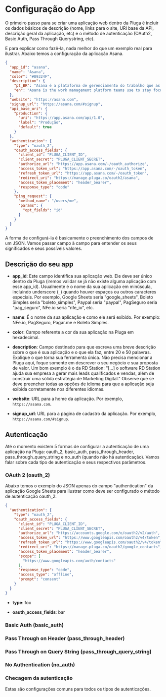 # Configuração do App

O primeiro passo para se criar uma aplicação web dentro da Pluga é incluir os
dados básicos de descrição (nome, links para o site, URI base da API, descrição
geral da aplicação, etc) e o método de autenticação (OAuth2, Basic Auth,
Pass Through Querystring, etc).

E para explicar como fazê-la, nada melhor do que um exemplo real para ilustrar.
Abaixo temos a configuração da aplicação Asana.

```json
{
  "app_id": "asana",
  "name": "Asana",
  "color": "#89324F",
  "description": {
    "pt_BR": "Asana é a plataforma de gerenciamento do trabalho que as equipe usam para permanecer focadas nas metas, projetos e tarefas diárias que fazem crescer o negócio.",
    "en": "Asana is the work management platform teams use to stay focused on the goals, projects, and daily tasks that grow business."
  },
  "website": "https://asana.com",
  "signup_url": "https://asana.com/#signup",
  "api_base_uri": {
    "production": {
      "uri": "https://app.asana.com/api/1.0",
      "label": "Produção",
      "default": true
    }
  },
  "authentication": {
    "type": "oauth_2",
    "oauth_access_fields": {
      "client_id": "PLUGA_CLIENT_ID",
      "client_secret": "PLUGA_CLIENT_SECRET",
      "authorize_url": "https://app.asana.com/-/oauth_authorize",
      "access_token_url": "https://app.asana.com/-/oauth_token",
      "refresh_token_url": "https://app.asana.com/-/oauth_token",
      "redirect_uri": "https://manage.pluga.co/oauth2/asana",
      "access_token_placement": "header_bearer",
      "response_type": "code"
    },
    "ping_request": {
      "method_name": "/users/me",
      "params": {
        "opt_fields": "id"
      }
    }
  }
}
```

A forma de configurá-la é basicamente o preenchimento dos campos de um JSON.
Vamos passar campo à campo para entender os seus significados e seus possíveis
valores.

## Descrição do seu app

- **app\_id**: Este campo identifica sua aplicação web. Ele deve ser único dentro da Pluga
(iremos validar se já não existe alguma aplicação com esse app\_id). Usualmente
é o nome da sua aplicação em minúscula, incluindo underscore (`_`) quando houver
espaços ou outros caracteres especiais. Por exemplo, Google Sheets seria
"google\_sheets", Boleto Simples seria "boleto\_simples", Paypal seria "paypal",
PagSeguro seria "pag\_seguro", NFe.io seria "nfe\_io", etc.

- **name**: É o nome da sua aplicação e como ele será exibido. Por exemplo: NFe.io,
PagSeguro, Pagar.me e Boleto Simples.

- **color**: Campo referente a cor da sua aplicação na Pluga em hexadecimal.

- **description**: Campo destinado para que escreva uma breve descrição sobre o que é sua
aplicação e o que ela faz, entre 20 e 50 palavras. Explique o que torna sua
ferramenta única. Não precisa mencionar a Pluga aqui, foque somente em descrever
o seu negócio e sua proposta de valor. Um bom exemplo é o da RD Station:
"[...] o software RD Station ajuda sua empresa a gerar mais leads qualificados e
vendas, além de construir uma sólida estratégia de Marketing Digital." Observe
que se deve preencher todas as opções de idioma para que a aplicação seja
exibida corretamente nos diferentes idiomas.

- **website**: URL para a home da aplicação. Por exemplo, `https://asana.com`.

- **signup\_url**: URL para a página de cadastro da aplicação. Por exemplo,
`https://asana.com/#signup`.

## Autenticação

Até o momento existem 5 formas de configurar a autenticação de uma aplicação na
Pluga: oauth\_2, basic\_auth, pass\_through\_header,
pass\_through\_query\_string e no\_auth (quando não há autenticação). Vamos
falar sobre cada tipo de autenticação e seus respectivos parâmetros.

### OAuth 2 (oauth\_2)

Abaixo temos o exemplo do JSON apenas do campo "authentication" da aplicação
Google Sheets para ilustrar como deve ser configurado o método de autenticação
oauth\_2.

```json
{
  "authentication": {
    "type": "oauth_2",
    "oauth_access_fields": {
      "client_id": "PLUGA_CLIENT_ID",
      "client_secret": "PLUGA_CLIENT_SECRET",
      "authorize_url": "https://accounts.google.com/o/oauth2/v2/auth",
      "access_token_url": "https://www.googleapis.com/oauth2/v4/token",
      "refresh_token_url": "https://www.googleapis.com/oauth2/v4/token",
      "redirect_uri": "https://manage.pluga.co/oauth2/google_contacts",
      "access_token_placement": "header_bearer",
      "scope": [
        "https://www.googleapis.com/auth/contacts"
      ],
      "response_type": "code",
      "access_type": "offline",
      "prompt": "consent"
    }
  }
}
```

- **type**: foo

- **oauth\_access\_fields**: bar

### Basic Auth (basic\_auth)

### Pass Through on Header (pass\_through\_header)

### Pass Through on Query String (pass\_through\_query\_string)

### No Authentication (no\_auth)

### Checagem da autenticação

Estas são configurações comuns para todos os tipos de autenticações.
